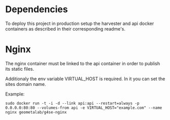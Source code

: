 # Dependencies
To deploy this project in production setup the harvester and api docker containers as described in their corresponding readme's.

# Nginx
The nginx container must be linked to the api container in order to publish its static files.

Additionaly the env variable VIRTUAL_HOST is required. In it you can set the sites domain name.

Example:

    sudo docker run -t -i -d --link api:api --restart=always -p 0.0.0.0:80:80 --volumes-from api -e VIRTUAL_HOST="example.com" --name nginx geometalab/g4se-nginx
